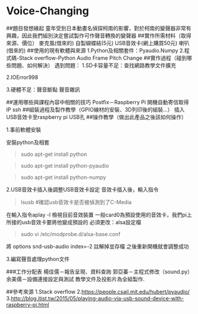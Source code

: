 # Voice-Changing
##題目發想緣起
	童年受到日本動畫名偵探柯南的影響，對於柯南的變聲器非常有興趣，因此我們組別決定嘗試製作可作聲音轉換的變聲器
##實作所需材料（取得來源、價位）
	麥克風(借來的)
	自製蝴蝶結(5元)
	USB音效卡(網上購買50元)
	喇叭(借來的)
##使用的現有軟體與來源
	1.Python及相關套件：Pyaudio.Numpy
	2.程式碼-Stack overflow-Python Audio Frame Pitch Change
##實作過程（碰到哪些問題、如何解決）
	遇到問題：
1.SD卡容量不足：查找網路教學文件擴充 

2.IOError998

3.硬體不足：聲音斷點 聲音雜訊


##運用哪些與課程內容中相關的技巧
	Postfix－Raspberry Pi 開機自動寄信取得IP
	ssh
##組裝過程及製作教學（GPIO線材的安裝、3D列印後的組裝...）
	插入USB音效卡至raspberry pi USB孔
##操作教學（做出此產品之後該如何操作）
	
1.事前軟體安裝

安裝python及相套
> sudo apt-get install python 

> sudo apt-get install python-pyaudio 

> sudo apt-get install python-numpy 


2.USB音效卡插入後調整USB音效卡設定
音效卡插入後，輸入指令
> lsusb		#確認usb音效卡是否被偵測到了C-Media

在輸入指令aplay -l 檢視目前音效裝置
一般card0為預設使用的音效卡，我們pi上所接的usb音效卡要將他變成預設的
必須更改：alsa設定檔
> sudo vi /etc/modprobe.d/alsa-base.conf

將
options snd-usb-audio index=-2  註解掉並存檔
之後重新開機就會調整成功


3.編寫聲音處理python文件


###工作分配表
	楊佳儒－報告呈現、資料查詢
	郭亞蓁－主程式修改（sound.py）
	余美儒－設備連接設定與測試
	教學文件及投影片為全組製作.

##參考來源
	1.Stack overflow
	2.https://people.csail.mit.edu/hubert/pyaudio/
	3.http://blog.itist.tw/2015/05/playing-audio-via-usb-sound-device-with-raspberry-pi.html
